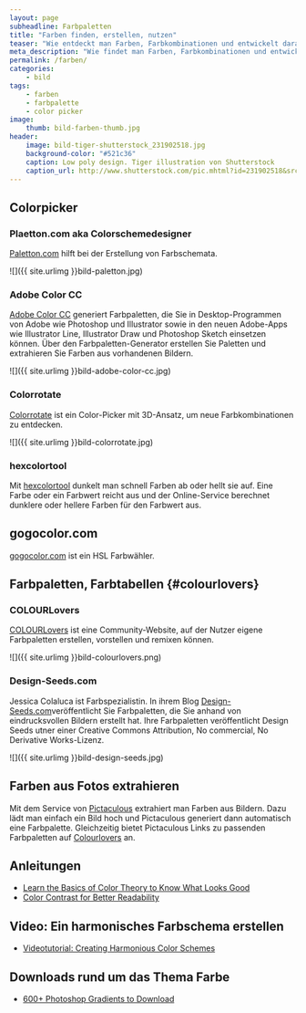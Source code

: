 ```yaml
---
layout: page
subheadline: Farbpaletten
title: "Farben finden, erstellen, nutzen"
teaser: "Wie entdeckt man Farben, Farbkombinationen und entwickelt daraus Farbpaletten? Wie extrahiere ich Farben aus einem Bild? Dieser Artikel präsentiert Online-Werkzeuge und Quellen zum Thema Farbe."
meta_description: "Wie findet man Farben, Farbkombinationen und entwickelt Farbpaletten? Wie extrahiere ich Farben aus einem Bild? Ein Artikel mit Online-Werkzeuge & Quellen."
permalink: /farben/
categories:
    - bild
tags:
    - farben
    - farbpalette
    - color picker
image:
    thumb: bild-farben-thumb.jpg
header:
    image: bild-tiger-shutterstock_231902518.jpg
    background-color: "#521c36"
    caption: Low poly design. Tiger illustration von Shutterstock
    caption_url: http://www.shutterstock.com/pic.mhtml?id=231902518&src=id
---
```

## Colorpicker

### Plaetton.com aka Colorschemedesigner

[Paletton.com][8] hilft bei der Erstellung von Farbschemata.

![]({{ site.urlimg }}bild-paletton.jpg)


### Adobe Color CC

[Adobe Color CC][10] generiert Farbpaletten, die Sie in Desktop-Programmen von Adobe wie Photoshop und Illustrator sowie in den neuen Adobe-Apps wie Illustrator Line, Illustrator Draw und Photoshop Sketch einsetzen können. Über den Farbpaletten-Generator erstellen Sie Paletten und extrahieren Sie Farben aus vorhandenen Bildern.

![]({{ site.urlimg }}bild-adobe-color-cc.jpg)



### Colorrotate

[Colorrotate][5] ist ein Color-Picker mit 3D-Ansatz, um neue Farbkombinationen zu entdecken.

![]({{ site.urlimg }}bild-colorrotate.jpg)



### hexcolortool

Mit [hexcolortool][6] dunkelt man schnell Farben ab oder hellt sie auf. Eine Farbe oder ein Farbwert reicht aus und der Online-Service berechnet  dunklere oder hellere Farben für den Farbwert aus.



## gogocolor.com

[gogocolor.com][1] ist ein HSL Farbwähler.



## Farbpaletten, Farbtabellen {#colourlovers}


### COLOURLovers

[COLOURLovers][9] ist eine Community-Website, auf der Nutzer eigene Farbpaletten erstellen, vorstellen und remixen können.

![]({{ site.urlimg }}bild-colourlovers.png)



### Design-Seeds.com

Jessica Colaluca ist Farbspezialistin. In ihrem Blog [Design-Seeds.com][7]veröffentlicht Sie Farbpaletten, die Sie anhand von eindrucksvollen Bildern erstellt hat. Ihre Farbpaletten veröffentlicht Design Seeds utner einer Creative Commons Attribution, No commercial, No Derivative Works-Lizenz.

![]({{ site.urlimg }}bild-design-seeds.jpg)



## Farben aus Fotos extrahieren

Mit dem Service von [Pictaculous][4] extrahiert man Farben aus Bildern. Dazu lädt man einfach ein Bild hoch und Pictaculous generiert dann automatisch eine Farbpalette. Gleichzeitig bietet Pictaculous Links zu passenden Farbpaletten auf [Colourlovers](#colourlovers) an.



## Anleitungen

* [Learn the Basics of Color Theory to Know What Looks Good](http://lifehacker.com/learn-the-basics-of-color-theory-to-know-what-looks-goo-1608972072)
* [Color Contrast for Better Readability](http://viget.com/inspire/color-contrast)

## Video: Ein harmonisches Farbschema erstellen

* [Videotutorial: Creating Harmonious Color Schemes][2]


## Downloads rund um das Thema Farbe

* [600+ Photoshop Gradients to Download][3]






 [1]: http://www.gogocolor.com
 [2]: http://methodandcraft.com/videos/creating-harmonious-color-schemes
 [3]: http://bestdesignoptions.com/?p=2314
 [4]: http://www.pictaculous.com/
 [5]: http://web.colorotate.org/
 [6]: http://hexcolortool.com/
 [7]: http://design-seeds.com/
 [8]: http://paletton.com/
 [9]: http://www.colourlovers.com/
 [10]: https://color.adobe.com/